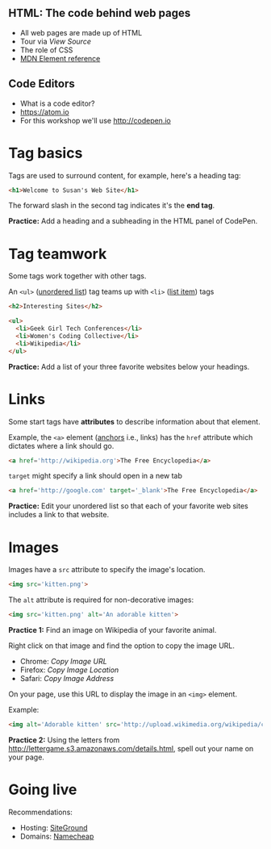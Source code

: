 ## HTML: The code behind web pages
* All web pages are made up of HTML
* Tour via *View Source*
* The role of CSS
* [MDN Element reference](https://developer.mozilla.org/en-US/docs/Web/HTML/Element?redirectlocale=en-US&redirectslug=HTML%2FElement)


## Code Editors
* What is a code editor?
* <https://atom.io>
* For this workshop we'll use <http://codepen.io>


# Tag basics
Tags are used to surround content, for example, here's a heading tag:

```html
<h1>Welcome to Susan's Web Site</h1>
```

The forward slash in the second tag indicates it's the **end tag**.

**Practice:** Add a heading and a subheading in the HTML panel of CodePen.


# Tag teamwork
Some tags work together with other tags.

An `<ul>` ([unordered list](https://developer.mozilla.org/en-US/docs/Web/HTML/Element/ul)) tag teams up with `<li>` ([list item](https://developer.mozilla.org/en-US/docs/Web/HTML/Element/li)) tags

```html
<h2>Interesting Sites</h2>

<ul>
  <li>Geek Girl Tech Conferences</li>
  <li>Women's Coding Collective</li>
  <li>Wikipedia</li>
</ul>
```

**Practice:** Add a list of your three favorite websites below your headings.


# Links
Some start tags have **attributes** to describe information about that element.

Example, the `<a>` element ([anchors](https://developer.mozilla.org/en-US/docs/Web/HTML/Element/a) i.e., links) has the `href` attribute which dictates where a link should go.

```html
<a href='http://wikipedia.org'>The Free Encyclopedia</a>
```

`target` might specify a link should open in a new tab

```html
<a href='http://google.com' target='_blank'>The Free Encyclopedia</a>
```


**Practice:** Edit your unordered list so that each of your favorite web sites includes a link to that website.


# Images

Images have a `src` attribute to specify the image's location.

```html
<img src='kitten.png'>
```

The `alt` attribute is required for non-decorative images:

```html
<img src='kitten.png' alt='An adorable kitten'>
```

**Practice 1:** Find an image on Wikipedia of your favorite animal.

Right click on that image and find the option to copy the image URL.

* Chrome: *Copy Image URL*
* Firefox: *Copy Image Location*
* Safari: *Copy Image Address*

On your page, use this URL to display the image in an `<img>` element.

Example:

```html
<img alt='Adorable kitten' src='http://upload.wikimedia.org/wikipedia/commons/thumb/0/06/Kitten_in_Rizal_Park%2C_Manila.jpg/340px-Kitten_in_Rizal_Park%2C_Manila.jpg'>
```

**Practice 2:** Using the letters from <http://lettergame.s3.amazonaws.com/details.html>, spell out your name on your page.


# Going live

Recommendations:
+ Hosting: [SiteGround](http://www.siteground.com/index.htm?afcode=bf90ce97069361478ba4f2426b5f9d4d)
+ Domains: [Namecheap](https://www.namecheap.com/?aff=61057)
